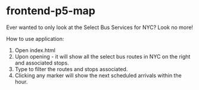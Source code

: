 # frontend-p5-map

Ever wanted to only look at the Select Bus Services for NYC? Look no more!

How to use application:

1. Open index.html
2. Upon opening - it will show all the select bus routes in NYC on the right and associated stops.
3. Type to filter the routes and stops associated.
4. Clicking any marker will show the next scheduled arrivals within the hour.